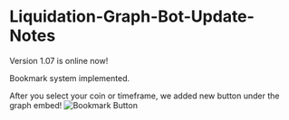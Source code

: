 # Liquidation-Graph-Bot-Update-Notes

Version 1.07 is online now!

Bookmark system implemented.

After you select your coin or timeframe, we added new button under the graph embed!
![Bookmark Button](https://cdn.discordapp.com/attachments/469612307836698635/1108535562555637770/image.png)
